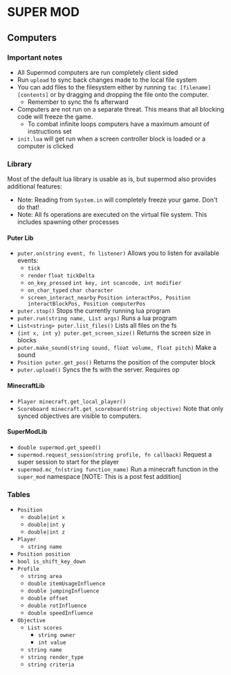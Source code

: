# SUPER MOD

## Computers

### Important notes

- All Supermod computers are run completely client sided
- Run `upload` to sync back changes made to the local file system
- You can add files to the filesystem either by running `tac [filename] [contents]` or by dragging and dropping the file
  onto the computer.
  - Remember to sync the fs afterward
- Computers are not run on a separate threat. This means that all blocking code will freeze the game.
  - To combat infinite loops computers have a maximum amount of instructions set
- `init.lua` will get run when a screen controller block is loaded or a computer is clicked

### Library

Most of the default lua library is usable as is, but supermod also provides additional features:

- Note: Reading from `System.in` will completely freeze your game. Don't do that!
- Note: All fs operations are executed on the virtual file system. This includes spawning other processes

#### Puter Lib

- `puter.on(string event, fn listener)` Allows you to listen for available events:
  - `tick`
  - `render` `float tickDelta`
  - `on_key_pressed` `int key, int scancode, int modifier`
  - `on_char_typed` `char character `
  - `screen_interact_nearby` `Position interactPos, Position interactBlockPos, Position computerPos`
- `puter.stop()` Stops the currently running lua program
- `puter.run(string name, List args)` Runs a lua program
- `List<string> puter.list_files()` Lists all files on the fs
- `{int x, int y} puter.get_screen_size()` Returns the screen size in blocks
- `puter.make_sound(string sound, float volume, float pitch)` Make a sound
- `Position puter.get_pos()` Returns the position of the computer block
- `puter.upload()` Syncs the fs with the server. Requires op

#### MinecraftLib
- `Player minecraft.get_local_player()`
- `Scoreboard minecraft.get_scoreboard(string objective)` Note that only synced objectives are visible to computers.

#### SuperModLib
- `double supermod.get_speed()`
- `supermod.request_session(string profile, fn callback)` Request a super session to start for the player
- `supermod.mc_fn(string function_name)` Run a minecraft function in the `super_mod` namespace [NOTE: This is a post fest addition]

### Tables

- `Position`
  - `double|int x`
  - `double|int y`
  - `double|int z`
- `Player`
  - `string name`
- `Position position`
- `bool is_shift_key_down`
- `Profile`
  - `string area`
  - `double itemUsageInfluence`
  - `double jumpingInfluence`
  - `double offset`
  - `double rotInfluence`
  - `double speedInfluence`
- `Objective`
  - `List scores`
    - `string owner`
    - `int value`
  - `string name`
  - `string render_type`
  - `string criteria`
